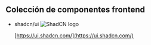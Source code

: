 ## Colección de componentes frontend

- shadcn/ui ![ShadCN logo](https://i.imgur.com/EEYpOeh.png)
  
  [https://ui.shadcn.com/](https://ui.shadcn.com/)
